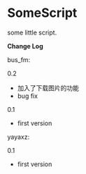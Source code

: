SomeScript
==========

some little script.

**Change Log**

bus_fm:

0.2 

- 加入了下载图片的功能
- bug fix

0.1 
- first version 

yayaxz:

0.1
- first version
